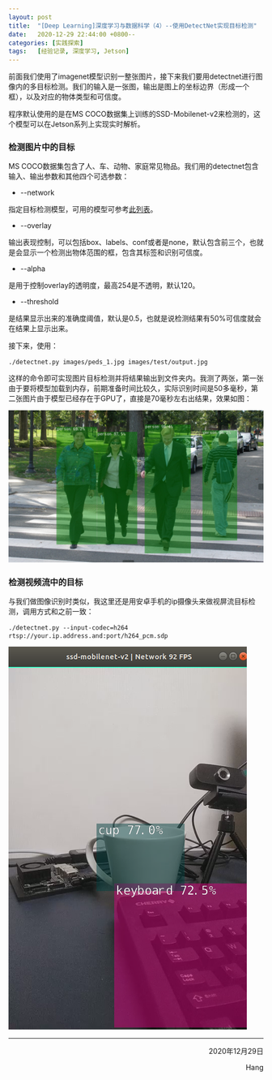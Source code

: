```yaml
---
layout: post
title:  "[Deep Learning]深度学习与数据科学（4）--使用DetectNet实现目标检测"
date:   2020-12-29 22:44:00 +0800--
categories: [实践探索]
tags:   [经验记录, 深度学习, Jetson]
---
```


前面我们使用了imagenet模型识别一整张图片，接下来我们要用detectnet进行图像内的多目标检测。我们的输入是一张图，输出是图上的坐标边界（形成一个框），以及对应的物体类型和可信度。

程序默认使用的是在MS COCO数据集上训练的SSD-Mobilenet-v2来检测的，这个模型可以在Jetson系列上实现实时解析。

### 检测图片中的目标

MS COCO数据集包含了人、车、动物、家庭常见物品。我们用的detectnet包含输入、输出参数和其他四个可选参数：

* --network

指定目标检测模型，可用的模型可参考[此列表](https://github.com/dusty-nv/jetson-inference/blob/master/docs/detectnet-console-2.md#pre-trained-detection-models-available)。

* --overlay

输出表现控制，可以包括box、labels、conf或者是none，默认包含前三个，也就是会显示一个检测出物体范围的框，包含其标签和识别可信度。

* --alpha

是用于控制overlay的透明度，最高254是不透明，默认120。

* --threshold

是结果显示出来的准确度阈值，默认是0.5，也就是说检测结果有50%可信度就会在结果上显示出来。

接下来，使用：

```shell
./detectnet.py images/peds_1.jpg images/test/output.jpg
```

这样的命令即可实现图片目标检测并将结果输出到文件夹内。我测了两张，第一张由于要将模型加载到内存，前期准备时间比较久，实际识别时间是50多毫秒，第二张图片由于模型已经存在于GPU了，直接是70毫秒左右出结果，效果如图：

![检测结果](/images/20201229/detectres.png)

### 检测视频流中的目标

与我们做图像识别时类似，我这里还是用安卓手机的ip摄像头来做视屏流目标检测，调用方式和之前一致：

```shell
./detectnet.py --input-codec=h264 rtsp://your.ip.address.and:port/h264_pcm.sdp
```

![视屏结果](/images/20201229/videores.png)



___




<p align = "right">2020年12月29日</p>
<p align = "right">Hang</p>

